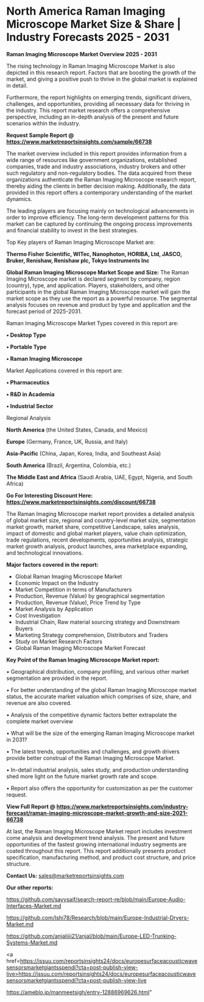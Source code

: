 # North America Raman Imaging Microscope Market Size & Share | Industry Forecasts 2025 - 2031

<Strong> Raman Imaging Microscope Market Overview 2025 - 2031</strong>

The rising technology in Raman Imaging Microscope Market is also depicted in this research report. Factors that are boosting the growth of the market, and giving a positive push to thrive in the global market is explained in detail.

Furthermore, the report highlights on emerging trends, significant drivers, challenges, and opportunities, providing all necessary data for thriving in the industry. This report market research offers a comprehensive perspective, including an in-depth analysis of the present and future scenarios within the industry.

<strong>Request Sample Report @ <a href=https://www.marketreportsinsights.com/sample/66738>https://www.marketreportsinsights.com/sample/66738</a></strong>

The market overview included in this report provides information from a wide range of resources like government organizations, established companies, trade and industry associations, industry brokers and other such regulatory and non-regulatory bodies. The data acquired from these organizations authenticate the Raman Imaging Microscope research report, thereby aiding the clients in better decision making. Additionally, the data provided in this report offers a contemporary understanding of the market dynamics.

The leading players are focusing mainly on technological advancements in order to improve efficiency. The long-term development patterns for this market can be captured by continuing the ongoing process improvements and financial stability to invest in the best strategies.

Top Key players of Raman Imaging Microscope Market are:

<strong>Thermo Fisher Scientific, WITec, Nanophoton, HORIBA, Ltd, JASCO, Bruker, Renishaw, Renishaw plc, Tokyo Instruments Inc</strong>

<strong><b>Global Raman Imaging Microscope Market Scope and Size:</b></strong>
The Raman Imaging Microscope market is declared segment by company, region (country), type, and application. Players, stakeholders, and other participants in the global Raman Imaging Microscope market will gain the market scope as they use the report as a powerful resource. The segmental analysis focuses on revenue and product by type and application and the forecast period of 2025-2031.

Raman Imaging Microscope Market Types covered in this report are:

<strong>• Desktop Type

• Portable Type

• Raman Imaging Microscope</strong>

Market Applications covered in this report are:

<strong>• Pharmaceutics

• R&D in Academia

• Industrial Sector</strong> 

Regional Analysis

<strong>North America</strong> (the United States, Canada, and Mexico)

<strong>Europe</strong> (Germany, France, UK, Russia, and Italy)

<strong>Asia-Pacific</strong> (China, Japan, Korea, India, and Southeast Asia)

<strong>South America</strong> (Brazil, Argentina, Colombia, etc.)

<strong>The Middle East and Africa</strong> (Saudi Arabia, UAE, Egypt, Nigeria, and South Africa)

<strong>Go For Interesting Discount Here: <a href=https://www.marketreportsinsights.com/discount/66738>https://www.marketreportsinsights.com/discount/66738</a></strong>

The Raman Imaging Microscope market report provides a detailed analysis of global market size, regional and country-level market size, segmentation market growth, market share, competitive Landscape, sales analysis, impact of domestic and global market players, value chain optimization, trade regulations, recent developments, opportunities analysis, strategic market growth analysis, product launches, area marketplace expanding, and technological innovations.

<strong><b>Major factors covered in the report:</b></strong>
<ul>
  <li>Global Raman Imaging Microscope Market </li>
  <li>Economic Impact on the Industry</li>
  <li>Market Competition in terms of Manufacturers</li>
  <li>Production, Revenue (Value) by geographical segmentation</li>
  <li>Production, Revenue (Value), Price Trend by Type</li>
  <li>Market Analysis by Application</li>
  <li>Cost Investigation</li>
  <li>Industrial Chain, Raw material sourcing strategy and Downstream Buyers</li>
  <li>Marketing Strategy comprehension, Distributors and Traders</li>
  <li>Study on Market Research Factors</li>
  <li>Global Raman Imaging Microscope Market Forecast</li>
</ul>

<strong><b>Key Point of the Raman Imaging Microscope Market report:</b></strong>

• Geographical distribution, company profiling, and various other market segmentation are provided in the report.

• For better understanding of the global Raman Imaging Microscope market status, the accurate market valuation which comprises of size, share, and revenue are also covered.

• Analysis of the competitive dynamic factors better extrapolate the complete market overview

• What will be the size of the emerging Raman Imaging Microscope market in 2031?

• The latest trends, opportunities and challenges, and growth drivers provide better construal of the Raman Imaging Microscope Market.

• In-detail industrial analysis, sales study, and production understanding shed more light on the future market growth rate and scope.

• Report also offers the opportunity for customization as per the customer request.

<strong><b>View Full Report @ <a href=https://www.marketreportsinsights.com/industry-forecast/raman-imaging-microscope-market-growth-and-size-2021-66738>https://www.marketreportsinsights.com/industry-forecast/raman-imaging-microscope-market-growth-and-size-2021-66738</a></b></strong>


At last, the Raman Imaging Microscope Market report includes investment come analysis and development trend analysis. The present and future opportunities of the fastest growing international industry segments are coated throughout this report. This report additionally presents product specification, manufacturing method, and product cost structure, and price structure.

<strong>Contact Us:</strong>
sales@marketreportsinsights.com

<strong>Our other reports:</strong>

<a href=https://github.com/sayysaif/search-report-re/blob/main/Europe-Audio-Interfaces-Market.md>https://github.com/sayysaif/search-report-re/blob/main/Europe-Audio-Interfaces-Market.md</a>

<a href=https://github.com/Ishi78/Research/blob/main/Europe-Industrial-Dryers-Market.md>https://github.com/Ishi78/Research/blob/main/Europe-Industrial-Dryers-Market.md</a>

<a href=https://github.com/anjaliiii21/anjal/blob/main/Europe-LED-Trunking-Systems-Market.md>https://github.com/anjaliiii21/anjal/blob/main/Europe-LED-Trunking-Systems-Market.md</a>

<a href=https://issuu.com/reportsinsights24/docs/europesurfaceacousticwavesensorsmarketgiantsspendi?cta=post-publish-view-live>https://issuu.com/reportsinsights24/docs/europesurfaceacousticwavesensorsmarketgiantsspendi?cta=post-publish-view-live</a>

<a href=https://ameblo.jp/manmeetsigh/entry-12886969626.html>https://ameblo.jp/manmeetsigh/entry-12886969626.html</a>"
